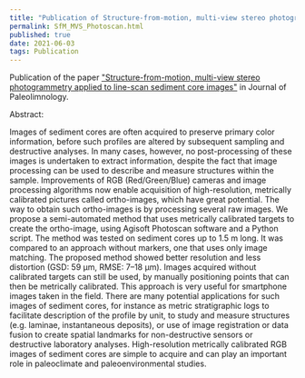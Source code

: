 ```yaml
---
title: "Publication of Structure-from-motion, multi-view stereo photogrammetry applied to line-scan sediment core images"
permalink: SfM_MVS_Photoscan.html
published: true
date: 2021-06-03
tags: Publication
---
```


Publication of the paper <a href="https://link.springer.com/article/10.1007/s10933-021-00204-x">"Structure-from-motion, multi-view stereo photogrammetry applied to line-scan sediment core images"</a> in Journal of Paleolimnology.

Abstract:

Images of sediment cores are often acquired to preserve primary color information, before such profiles are altered by subsequent sampling and destructive analyses. In many cases, however, no post-processing of these images is undertaken to extract information, despite the fact that image processing can be used to describe and measure structures within the sample. Improvements of RGB (Red/Green/Blue) cameras and image processing algorithms now enable acquisition of high-resolution, metrically calibrated pictures called ortho-images, which have great potential. The way to obtain such ortho-images is by processing several raw images. We propose a semi-automated method that uses metrically calibrated targets to create the ortho-image, using Agisoft Photoscan software and a Python script. The method was tested on sediment cores up to 1.5 m long. It was compared to an approach without markers, one that uses only image matching. The proposed method showed better resolution and less distortion (GSD: 59 µm, RMSE: 7–18 µm). Images acquired without calibrated targets can still be used, by manually positioning points that can then be metrically calibrated. This approach is very useful for smartphone images taken in the field. There are many potential applications for such images of sediment cores, for instance as metric stratigraphic logs to facilitate description of the profile by unit, to study and measure structures (e.g. laminae, instantaneous deposits), or use of image registration or data fusion to create spatial landmarks for non-destructive sensors or destructive laboratory analyses. High-resolution metrically calibrated RGB images of sediment cores are simple to acquire and can play an important role in paleoclimate and paleoenvironmental studies.